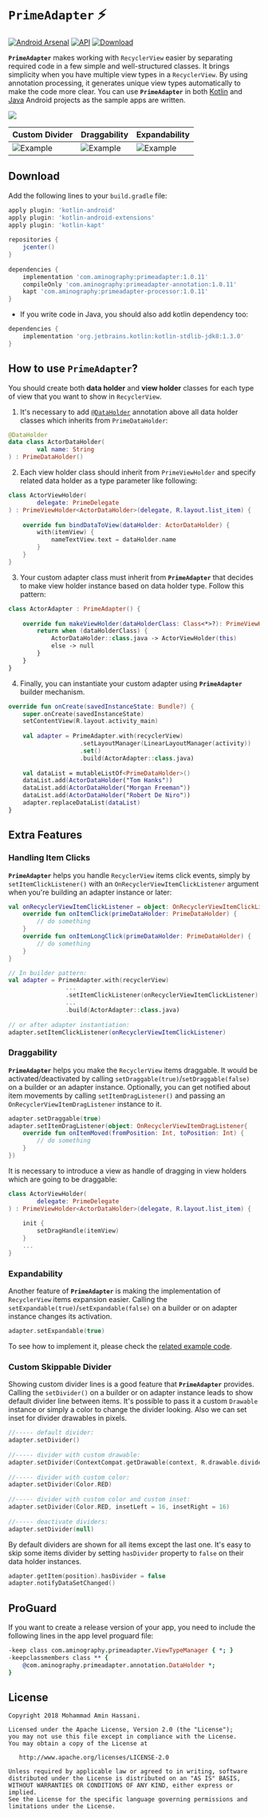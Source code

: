 # `PrimeAdapter` :zap:
[![Android Arsenal]( https://img.shields.io/badge/Android%20Arsenal-PrimeAdapter-brightgreen.svg?style=flat )]( https://android-arsenal.com/details/1/7178)
[![API](https://img.shields.io/badge/API-11%2B-ffaa00.svg?style=flat)](https://android-arsenal.com/api?level=11)
[![Download](https://api.bintray.com/packages/aminography/maven/PrimeAdapter/images/download.svg) ](https://bintray.com/aminography/maven/PrimeAdapter/_latestVersion)
<!-- [![Open-Source](https://badges.frapsoft.com/os/v2/open-source.svg?v=103)](https://github.com/aminography/PrimeAdapter) -->
  
**`PrimeAdapter`** makes working with `RecyclerView` easier by separating required code in a few simple and well-structured classes.
It brings simplicity when you have multiple view types in a `RecyclerView`.
By using annotation processing, it generates unique view types automatically to make the code more clear.
You can use **`PrimeAdapter`** in both [Kotlin](https://github.com/aminography/PrimeAdapter/tree/master/sample-app) and [Java](https://github.com/aminography/PrimeAdapter/tree/master/java-sample-app) Android projects as the sample apps are written.
  
![](static/prime_logo.png)
  
| Custom Divider | Draggability | Expandability | 
| --- | --- | --- | 
![Example](https://media.giphy.com/media/mzhpG2SByqHtrSLCZ8/giphy.gif) | ![Example](https://media.giphy.com/media/64amX8wGab3BY8czuS/giphy.gif) | ![Example](https://media.giphy.com/media/TamHIVOnBDk1m1vdUd/giphy.gif) | 
  
Download
--------
Add the following lines to your `build.gradle` file:
```gradle
apply plugin: 'kotlin-android'
apply plugin: 'kotlin-android-extensions'
apply plugin: 'kotlin-kapt'
  
repositories {
    jcenter()
}
  
dependencies {
    implementation 'com.aminography:primeadapter:1.0.11'
    compileOnly 'com.aminography:primeadapter-annotation:1.0.11'
    kapt 'com.aminography:primeadapter-processor:1.0.11'
}
```

* If you write code in Java, you should also add kotlin dependency too:
```gradle
dependencies {
    implementation 'org.jetbrains.kotlin:kotlin-stdlib-jdk8:1.3.0'
}
```
  
How to use `PrimeAdapter`?
--------
  
You should create both **data holder** and **view holder** classes for each type of view that you want to show in `RecyclerView`.
1. It's necessary to add [`@DataHolder`](https://github.com/aminography/PrimeAdapter) annotation above all data holder classes which inherits from `PrimeDataHolder`:

```kotlin
@DataHolder
data class ActorDataHolder(
        val name: String
) : PrimeDataHolder()
```
 
2. Each view holder class should inherit from `PrimeViewHolder` and specify related data holder as a type parameter like following:

```kotlin
class ActorViewHolder(
        delegate: PrimeDelegate
) : PrimeViewHolder<ActorDataHolder>(delegate, R.layout.list_item) {
  
    override fun bindDataToView(dataHolder: ActorDataHolder) {
        with(itemView) {
            nameTextView.text = dataHolder.name
        }
    }
}
```
  
3. Your custom adapter class must inherit from **`PrimeAdapter`** that decides to make view holder instance based on data holder type.
Follow this pattern:

```kotlin
class ActorAdapter : PrimeAdapter() {
  
    override fun makeViewHolder(dataHolderClass: Class<*>?): PrimeViewHolder<*>? {
        return when (dataHolderClass) {
            ActorDataHolder::class.java -> ActorViewHolder(this)
            else -> null
        }
    }
}
```

4. Finally, you can instantiate your custom adapter using **`PrimeAdapter`** builder mechanism.

```kotlin
override fun onCreate(savedInstanceState: Bundle?) {
    super.onCreate(savedInstanceState)
    setContentView(R.layout.activity_main)
      
    val adapter = PrimeAdapter.with(recyclerView)
                    .setLayoutManager(LinearLayoutManager(activity))
                    .set()
                    .build(ActorAdapter::class.java)
      
    val dataList = mutableListOf<PrimeDataHolder>()
    dataList.add(ActorDataHolder("Tom Hanks"))
    dataList.add(ActorDataHolder("Morgan Freeman"))
    dataList.add(ActorDataHolder("Robert De Niro"))
    adapter.replaceDataList(dataList)
}
```

Extra Features
--------

### Handling Item Clicks
**`PrimeAdapter`** helps you handle `RecyclerView` items click events,
simply by `setItemClickListener()` with an `OnRecyclerViewItemClickListener` argument when you're building an adapter instance or later:

```kotlin
val onRecyclerViewItemClickListener = object: OnRecyclerViewItemClickListener{
    override fun onItemClick(primeDataHolder: PrimeDataHolder) {
        // do something
    }
    override fun onItemLongClick(primeDataHolder: PrimeDataHolder) {
        // do something
    }
}

// In builder pattern:
val adapter = PrimeAdapter.with(recyclerView)
                ...
                .setItemClickListener(onRecyclerViewItemClickListener)
                ...
                .build(ActorAdapter::class.java)
                
// or after adapter instantiation:
adapter.setItemClickListener(onRecyclerViewItemClickListener)
```

### Draggability
**`PrimeAdapter`** helps you make the `RecyclerView` items draggable.
It would be activated/deactivated by calling `setDraggable(true)`/`setDraggable(false)` on a builder or an adapter instance.
Optionally, you can get notified about item movements by calling `setItemDragListener()` and passing an `OnRecyclerViewItemDragListener` instance to it.

```kotlin
adapter.setDraggable(true)
adapter.setItemDragListener(object: OnRecyclerViewItemDragListener{
    override fun onItemMoved(fromPosition: Int, toPosition: Int) {
        // do something
    }
})
```
It is necessary to introduce a view as handle of dragging in view holders which are going to be draggable: 

```kotlin
class ActorViewHolder(
        delegate: PrimeDelegate
) : PrimeViewHolder<ActorDataHolder>(delegate, R.layout.list_item) {
  
    init {
        setDragHandle(itemView)
    }
    ...
}
```

### Expandability
Another feature of **`PrimeAdapter`** is making the implementation of `RecyclerView` items expansion easier.
Calling the `setExpandable(true)`/`setExpandable(false)` on a builder or on adapter instance changes its activation.

```kotlin
adapter.setExpandable(true)
```

To see how to implement it, please check the [related example code][2].

### Custom Skippable Divider
Showing custom divider lines is a good feature that **`PrimeAdapter`** provides.
Calling the `setDivider()` on a builder or on adapter instance leads to show default divider line between items.
It's possible to pass it a custom `Drawable` instance or simply a color to change the divider looking.
Also we can set inset for divider drawables in pixels.

```kotlin
//----- default divider:
adapter.setDivider()
  
//----- divider with custom drawable:
adapter.setDivider(ContextCompat.getDrawable(context, R.drawable.divider))
  
//----- divider with custom color:
adapter.setDivider(Color.RED)
  
//----- divider with custom color and custom inset:
adapter.setDivider(Color.RED, insetLeft = 16, insetRight = 16)
  
//----- deactivate dividers:
adapter.setDivider(null)
```
By default dividers are shown for all items except the last one.
It's easy to skip some items divider by setting `hasDivider` property to `false` on their data holder instances.

```kotlin
adapter.getItem(position).hasDivider = false
adapter.notifyDataSetChanged()
```

ProGuard
--------
If you want to create a release version of your app, you need to include the following lines in the app level proguard file: 
```pro
-keep class com.aminography.primeadapter.ViewTypeManager { *; }
-keepclassmembers class ** {
    @com.aminography.primeadapter.annotation.DataHolder *;
}
```

License
--------
```
Copyright 2018 Mohammad Amin Hassani.

Licensed under the Apache License, Version 2.0 (the "License");
you may not use this file except in compliance with the License.
You may obtain a copy of the License at

   http://www.apache.org/licenses/LICENSE-2.0

Unless required by applicable law or agreed to in writing, software
distributed under the License is distributed on an "AS IS" BASIS,
WITHOUT WARRANTIES OR CONDITIONS OF ANY KIND, either express or implied.
See the License for the specific language governing permissions and
limitations under the License.
```

[1]: https://github.com/aminography/PrimeAdapter/wiki
[2]: https://github.com/aminography/PrimeAdapter/blob/master/sample-app/src/main/java/com/aminography/primeadapter/sample/view/viewholder/InstalledAppListViewHolder.kt
